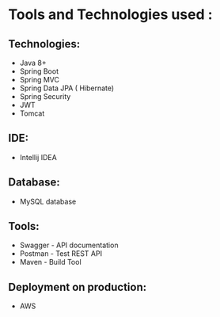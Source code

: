 # Tools and Technologies used :

## Technologies:
  - Java 8+
  - Spring Boot
  - Spring MVC
  - Spring Data JPA ( Hibernate)
  - Spring Security
  - JWT
  - Tomcat
  
## IDE:
  - Intellij IDEA
  
## Database:
  - MySQL database

## Tools:
  - Swagger - API documentation
  - Postman - Test REST API
  - Maven - Build Tool
  
## Deployment on production:
  - AWS
